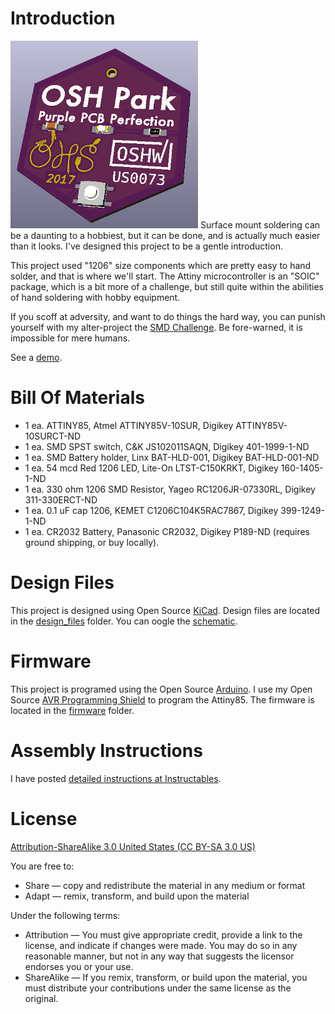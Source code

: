 Introduction
============

![Attiny85](images/base.png) 
Surface mount soldering can be a daunting to a hobbiest, but it can be done, and is actually much easier than it looks. I've designed this project to be a gentle introduction.

This project used "1206" size components which are pretty easy to hand solder, and that is where we'll start. The Attiny microcontroller is an "SOIC" package, which is a bit more of a challenge, but still quite within the abilities of hand soldering with hobby equipment.

If you scoff at adversity, and want to do things the hard way, you can punish yourself with my alter-project the [SMD Challenge](https://hackaday.io/project/25265-an-unfortunate-smd-project). Be fore-warned, it is impossible for mere humans.

See a [demo](https://youtu.be/9H9jX7037jc).


Bill Of Materials
=================
  
- 1 ea. ATTINY85, Atmel ATTINY85V-10SUR, Digikey ATTINY85V-10SURCT-ND
- 1 ea. SMD SPST switch, C&K JS102011SAQN, Digikey 401-1999-1-ND
- 1 ea. SMD Battery holder, Linx BAT-HLD-001, Digikey BAT-HLD-001-ND
- 1 ea. 54 mcd Red 1206 LED, Lite-On LTST-C150KRKT, Digikey 160-1405-1-ND
- 1 ea. 330 ohm 1206 SMD Resistor, Yageo RC1206JR-07330RL, Digikey 311-330ERCT-ND
- 1 ea. 0.1 uF cap 1206, KEMET C1206C104K5RAC7867, Digikey 399-1249-1-ND
- 1 ea. CR2032 Battery, Panasonic CR2032, Digikey P189-ND (requires ground shipping, or buy locally).


Design Files
============
This project is designed using Open Source [KiCad](http://kicad-pcb.org/). Design files are located in the [design_files](design_files/) folder.  You can oogle the [schematic](images/base.sch.png).

Firmware
========
This project is programed using the Open Source [Arduino](https://www.arduino.cc/). I use my Open Source [AVR Programming Shield](https://www.tindie.com/products/MakersBox/yet-another-programming-shield/) to program the Attiny85. The firmware is located in the [firmware](firmware/) folder.

Assembly Instructions
=====================
I have posted [detailed instructions at Instructables](https://www.instructables.com/id/OSH-Park-Badge/).

License
=======
[Attribution-ShareAlike 3.0 United States (CC BY-SA 3.0 US)](https://creativecommons.org/licenses/by-sa/3.0/us/)

You are free to:

- Share — copy and redistribute the material in any medium or format
- Adapt — remix, transform, and build upon the material

Under the following terms:

- Attribution — You must give appropriate credit, provide a link to the license, and indicate if changes were made. You may do so in any reasonable manner, but not in any way that suggests the licensor endorses you or your use.
- ShareAlike — If you remix, transform, or build upon the material, you must distribute your contributions under the same license as the original.
